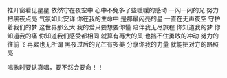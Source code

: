 推开窗看见星星 依然守在夜空中
心中不免多了些暖暖的感动
一闪一闪的光 努力把黑夜点亮
气氛如此安详
你在我的生命中 是那最闪亮的星
一直在无声夜空 守护着我们的梦
这世界那么大
我的爱只要想要你懂 陪伴我无尽旅程
你知道我的梦 你知道我的痛
你知道我们感受都相同
就算有再大的风 也挡不住勇敢的冲动
努力的往前飞 再累也无所谓
黑夜过后的光芒有多美
分享你我的力量 就能把对方的路照亮

唱歌时要认真唱，要不然会要命！！
